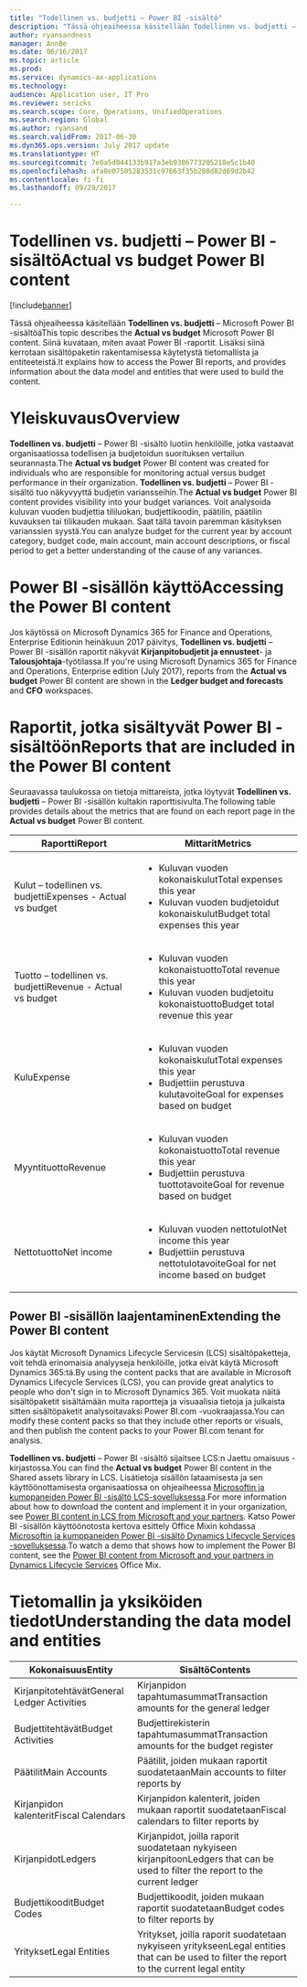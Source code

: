 ```yaml
---
title: "Todellinen vs. budjetti – Power BI -sisältö"
description: "Tässä ohjeaiheessa käsitellään Todellinen vs. budjetti – Power BI -sisältöä Siinä selitetään, miten sisältöön sisältyvät raportit avataan, sekä kerrotaan sisällön muodostamisessa käytetyistä tietomallista ja yksiköistä."
author: ryansandness
manager: AnnBe
ms.date: 06/16/2017
ms.topic: article
ms.prod: 
ms.service: dynamics-ax-applications
ms.technology: 
audience: Application user, IT Pro
ms.reviewer: sericks
ms.search.scope: Core, Operations, UnifiedOperations
ms.search.region: Global
ms.author: ryansand
ms.search.validFrom: 2017-06-30
ms.dyn365.ops.version: July 2017 update
ms.translationtype: HT
ms.sourcegitcommit: 7e0a5d044133b917a3eb9386773205218e5c1b40
ms.openlocfilehash: afa8e07505283531c97663f35b208d82d69d2b42
ms.contentlocale: fi-fi
ms.lasthandoff: 09/29/2017

---
```


# <a name="actual-vs-budget-power-bi-content"></a><span data-ttu-id="f9021-104">Todellinen vs. budjetti – Power BI -sisältö</span><span class="sxs-lookup"><span data-stu-id="f9021-104">Actual vs budget Power BI content</span></span>

[!include[banner](../includes/banner.md)]


<span data-ttu-id="f9021-105">Tässä ohjeaiheessa käsitellään **Todellinen vs. budjetti** – Microsoft Power BI -sisältöä</span><span class="sxs-lookup"><span data-stu-id="f9021-105">This topic describes the **Actual vs budget** Microsoft Power BI content.</span></span> <span data-ttu-id="f9021-106">Siinä kuvataan, miten avaat Power BI -raportit. Lisäksi siinä kerrotaan sisältöpaketin rakentamisessa käytetystä tietomallista ja entiteeteistä.</span><span class="sxs-lookup"><span data-stu-id="f9021-106">It explains how to access the Power BI reports, and provides information about the data model and entities that were used to build the content.</span></span> 

# <a name="overview"></a><span data-ttu-id="f9021-107">Yleiskuvaus</span><span class="sxs-lookup"><span data-stu-id="f9021-107">Overview</span></span>

<span data-ttu-id="f9021-108">**Todellinen vs. budjetti** – Power BI -sisältö luotiin henkilöille, jotka vastaavat organisaatiossa todellisen ja budjetoidun suorituksen vertailun seurannasta.</span><span class="sxs-lookup"><span data-stu-id="f9021-108">The **Actual vs budget** Power BI content was created for individuals who are responsible for monitoring actual versus budget performance in their organization.</span></span> <span data-ttu-id="f9021-109">**Todellinen vs. budjetti** – Power BI -sisältö tuo näkyvyyttä budjetin variansseihin.</span><span class="sxs-lookup"><span data-stu-id="f9021-109">The **Actual vs budget** Power BI content provides visibility into your budget variances.</span></span> <span data-ttu-id="f9021-110">Voit analysoida kuluvan vuoden budjettia tililuokan, budjettikoodin, päätilin, päätilin kuvauksen tai tilikauden mukaan. Saat tällä tavoin paremman käsityksen varianssien syystä.</span><span class="sxs-lookup"><span data-stu-id="f9021-110">You can analyze budget for the current year by account category, budget code, main account, main account descriptions, or fiscal period to get a better understanding of the cause of any variances.</span></span> 

# <a name="accessing-the-power-bi-content"></a><span data-ttu-id="f9021-111">Power BI -sisällön käyttö</span><span class="sxs-lookup"><span data-stu-id="f9021-111">Accessing the Power BI content</span></span>
<span data-ttu-id="f9021-112">Jos käytössä on Microsoft Dynamics 365 for Finance and Operations, Enterprise Editionin heinäkuun 2017 päivitys, **Todellinen vs. budjetti** – Power BI -sisällön raportit näkyvät **Kirjanpitobudjetit ja ennusteet**- ja **Talousjohtaja**-työtilassa.</span><span class="sxs-lookup"><span data-stu-id="f9021-112">If you're using Microsoft Dynamics 365 for Finance and Operations, Enterprise edition (July 2017), reports from the **Actual vs budget** Power BI content are shown in the **Ledger budget and forecasts** and **CFO** workspaces.</span></span>

# <a name="reports-that-are-included-in-the-power-bi-content"></a><span data-ttu-id="f9021-113">Raportit, jotka sisältyvät Power BI -sisältöön</span><span class="sxs-lookup"><span data-stu-id="f9021-113">Reports that are included in the Power BI content</span></span>
<span data-ttu-id="f9021-114">Seuraavassa taulukossa on tietoja mittareista, jotka löytyvät **Todellinen vs. budjetti** – Power BI -sisällön kultakin raporttisivulta.</span><span class="sxs-lookup"><span data-stu-id="f9021-114">The following table provides details about the metrics that are found on each report page in the **Actual vs budget** Power BI content.</span></span>

| <span data-ttu-id="f9021-115">Raportti</span><span class="sxs-lookup"><span data-stu-id="f9021-115">Report</span></span>                      | <span data-ttu-id="f9021-116">Mittarit</span><span class="sxs-lookup"><span data-stu-id="f9021-116">Metrics</span></span> |
|-----------------------------|---------|
| <span data-ttu-id="f9021-117">Kulut – todellinen vs. budjetti</span><span class="sxs-lookup"><span data-stu-id="f9021-117">Expenses - Actual vs budget</span></span> | <ul><li><span data-ttu-id="f9021-118">Kuluvan vuoden kokonaiskulut</span><span class="sxs-lookup"><span data-stu-id="f9021-118">Total expenses this year</span></span></li><li><span data-ttu-id="f9021-119">Kuluvan vuoden budjetoidut kokonaiskulut</span><span class="sxs-lookup"><span data-stu-id="f9021-119">Budget total expenses this year</span></span></li></ul> |
| <span data-ttu-id="f9021-120">Tuotto – todellinen vs. budjetti</span><span class="sxs-lookup"><span data-stu-id="f9021-120">Revenue - Actual vs budget</span></span>  | <ul><li><span data-ttu-id="f9021-121">Kuluvan vuoden kokonaistuotto</span><span class="sxs-lookup"><span data-stu-id="f9021-121">Total revenue this year</span></span></li><li><span data-ttu-id="f9021-122">Kuluvan vuoden budjetoitu kokonaistuotto</span><span class="sxs-lookup"><span data-stu-id="f9021-122">Budget total revenue this year</span></span></li><ul> |
| <span data-ttu-id="f9021-123">Kulu</span><span class="sxs-lookup"><span data-stu-id="f9021-123">Expense</span></span>                     | <ul><li><span data-ttu-id="f9021-124">Kuluvan vuoden kokonaiskulut</span><span class="sxs-lookup"><span data-stu-id="f9021-124">Total expenses this year</span></span></li><li><span data-ttu-id="f9021-125">Budjettiin perustuva kulutavoite</span><span class="sxs-lookup"><span data-stu-id="f9021-125">Goal for expenses based on budget</span></span> </li><ul> |
| <span data-ttu-id="f9021-126">Myyntituotto</span><span class="sxs-lookup"><span data-stu-id="f9021-126">Revenue</span></span>                     | <ul><li><span data-ttu-id="f9021-127">Kuluvan vuoden kokonaistuotto</span><span class="sxs-lookup"><span data-stu-id="f9021-127">Total revenue this year</span></span></li><li><span data-ttu-id="f9021-128">Budjettiin perustuva tuottotavoite</span><span class="sxs-lookup"><span data-stu-id="f9021-128">Goal for revenue based on budget</span></span> </li><ul> |
| <span data-ttu-id="f9021-129">Nettotuotto</span><span class="sxs-lookup"><span data-stu-id="f9021-129">Net income</span></span>                  | <ul><li><span data-ttu-id="f9021-130">Kuluvan vuoden nettotulot</span><span class="sxs-lookup"><span data-stu-id="f9021-130">Net income this year</span></span></li><li><span data-ttu-id="f9021-131">Budjettiin perustuva nettotulotavoite</span><span class="sxs-lookup"><span data-stu-id="f9021-131">Goal for net income based on budget</span></span> </li><ul> |

## <a name="extending-the-power-bi-content"></a><span data-ttu-id="f9021-132">Power BI -sisällön laajentaminen</span><span class="sxs-lookup"><span data-stu-id="f9021-132">Extending the Power BI content</span></span>
<span data-ttu-id="f9021-133">Jos käytät Microsoft Dynamics Lifecycle Servicesin (LCS) sisältöpaketteja, voit tehdä erinomaisia analyyseja henkilöille, jotka eivät käytä Microsoft Dynamics 365:tä.</span><span class="sxs-lookup"><span data-stu-id="f9021-133">By using the content packs that are available in Microsoft Dynamics Lifecycle Services (LCS), you can provide great analytics to people who don't sign in to Microsoft Dynamics 365.</span></span> <span data-ttu-id="f9021-134">Voit muokata näitä sisältöpaketit sisältämään muita raportteja ja visuaalisia tietoja ja julkaista sitten sisältöpaketit analysoitavaksi Power BI.com -vuokraajassa.</span><span class="sxs-lookup"><span data-stu-id="f9021-134">You can modify these content packs so that they include other reports or visuals, and then publish the content packs to your Power BI.com tenant for analysis.</span></span> 

<span data-ttu-id="f9021-135">**Todellinen vs. budjetti** – Power BI -sisältö sijaitsee LCS:n Jaettu omaisuus -kirjastossa.</span><span class="sxs-lookup"><span data-stu-id="f9021-135">You can find the **Actual vs budget** Power BI content in the Shared assets library in LCS.</span></span> <span data-ttu-id="f9021-136">Lisätietoja sisällön lataamisesta ja sen käyttöönottamisesta organisaatiossa on ohjeaiheessa [Microsoftin ja kumppaneiden Power BI -sisältö LCS-sovelluksessa](power-bi-content-microsoft-partners.md).</span><span class="sxs-lookup"><span data-stu-id="f9021-136">For more information about how to download the content and implement it in your organization, see [Power BI content in LCS from Microsoft and your partners](power-bi-content-microsoft-partners.md).</span></span> <span data-ttu-id="f9021-137">Katso Power BI -sisällön käyttöönotosta kertova esittely Office Mixin kohdassa [Microsoftin ja kumppaneiden Power BI -sisältö Dynamics Lifecycle Services -sovelluksessa](https://mix.office.com/watch/9puyb1b2xs1w).</span><span class="sxs-lookup"><span data-stu-id="f9021-137">To watch a demo that shows how to implement the Power BI content, see the [Power BI content from Microsoft and your partners in Dynamics Lifecycle Services](https://mix.office.com/watch/9puyb1b2xs1w) Office Mix.</span></span>

# <a name="understanding-the-data-model-and-entities"></a><span data-ttu-id="f9021-138">Tietomallin ja yksiköiden tiedot</span><span class="sxs-lookup"><span data-stu-id="f9021-138">Understanding the data model and entities</span></span>

| <span data-ttu-id="f9021-139">Kokonaisuus</span><span class="sxs-lookup"><span data-stu-id="f9021-139">Entity</span></span>                    | <span data-ttu-id="f9021-140">Sisältö</span><span class="sxs-lookup"><span data-stu-id="f9021-140">Contents</span></span> |
|---------------------------|----------|
| <span data-ttu-id="f9021-141">Kirjanpitotehtävät</span><span class="sxs-lookup"><span data-stu-id="f9021-141">General Ledger Activities</span></span> | <span data-ttu-id="f9021-142">Kirjanpidon tapahtumasummat</span><span class="sxs-lookup"><span data-stu-id="f9021-142">Transaction amounts for the general ledger</span></span> |
| <span data-ttu-id="f9021-143">Budjettitehtävät</span><span class="sxs-lookup"><span data-stu-id="f9021-143">Budget Activities</span></span>         | <span data-ttu-id="f9021-144">Budjettirekisterin tapahtumasummat</span><span class="sxs-lookup"><span data-stu-id="f9021-144">Transaction amounts for the budget register</span></span> |
| <span data-ttu-id="f9021-145">Päätilit</span><span class="sxs-lookup"><span data-stu-id="f9021-145">Main Accounts</span></span>             | <span data-ttu-id="f9021-146">Päätilit, joiden mukaan raportit suodatetaan</span><span class="sxs-lookup"><span data-stu-id="f9021-146">Main accounts to filter reports by</span></span> |
| <span data-ttu-id="f9021-147">Kirjanpidon kalenterit</span><span class="sxs-lookup"><span data-stu-id="f9021-147">Fiscal Calendars</span></span>          | <span data-ttu-id="f9021-148">Kirjanpidon kalenterit, joiden mukaan raportit suodatetaan</span><span class="sxs-lookup"><span data-stu-id="f9021-148">Fiscal calendars to filter reports by</span></span> |
| <span data-ttu-id="f9021-149">Kirjanpidot</span><span class="sxs-lookup"><span data-stu-id="f9021-149">Ledgers</span></span>                   | <span data-ttu-id="f9021-150">Kirjanpidot, joilla raporit suodatetaan nykyiseen kirjanpitoon</span><span class="sxs-lookup"><span data-stu-id="f9021-150">Ledgers that can be used to filter the report to the current ledger</span></span> |
| <span data-ttu-id="f9021-151">Budjettikoodit</span><span class="sxs-lookup"><span data-stu-id="f9021-151">Budget Codes</span></span>              | <span data-ttu-id="f9021-152">Budjettikoodit, joiden mukaan raportit suodatetaan</span><span class="sxs-lookup"><span data-stu-id="f9021-152">Budget codes to filter reports by</span></span> |
| <span data-ttu-id="f9021-153">Yritykset</span><span class="sxs-lookup"><span data-stu-id="f9021-153">Legal Entities</span></span>            | <span data-ttu-id="f9021-154">Yritykset, joilla raporit suodatetaan nykyiseen yritykseen</span><span class="sxs-lookup"><span data-stu-id="f9021-154">Legal entities that can be used to filter the report to the current legal entity</span></span> |

